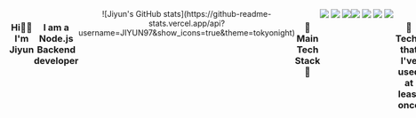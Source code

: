
<div align="center" style="display:flex">
  <h3> Hi🖐🏻 I'm Jiyun </h3>
  <h3>I am a Node.js Backend developer</h3>
 ![Jiyun's GitHub stats](https://github-readme-stats.vercel.app/api?username=JIYUN97&show_icons=true&theme=tokyonight)


<h3 align=center> 📌 Main Tech Stack 📌</h3>
<div align=center style="display:flex">
    <img src="https://img.shields.io/badge/TypeScript-3178C6?style=flat-square&logo=TypeScript&logoColor=white"/>&nbsp
    <img src="https://img.shields.io/badge/JavaScript-F7DF1E?style=flat-square&logo=JavaScript&logoColor=white"/>&nbsp
    <img src="https://img.shields.io/badge/Node.js-339933?style=flat-square&logo=Node.js&logoColor=white"/><br>
    <img src="https://img.shields.io/badge/MongoDB-47A248?style=flat-square&logo=MongoDB&logoColor=white"/>&nbsp
    <img src="https://img.shields.io/badge/Git-F05032?style=flat-square&logo=Git&logoColor=white"/>&nbsp
    <img src="https://img.shields.io/badge/Python-3776AB?style=flat-square&logo=Python&logoColor=white"/>&nbsp
   <img src="https://img.shields.io/badge/Django-092E20?style=flat-square&logo=Django&logoColor=white"/></a>&nbsp 
    <h3>  👀 Techs that I've used at least once  </h3>
    <img src="https://img.shields.io/badge/Flask-000000?style=flat-square&logo=Flask&logoColor=white"/></a>&nbsp
    <img src="https://img.shields.io/badge/Java-007396?style=flat-square&logo=Java&logoColor=white"/></a>&nbsp 
    <img src="https://img.shields.io/badge/Mysql-E6B91E?style=flat-square&logo=MySql&logoColor=white"/></a>&nbsp 
    <img src="https://img.shields.io/badge/aws-333664?style=flat-square&logo=amazon-aws&logoColor=white"/></a>&nbsp 
</div>
